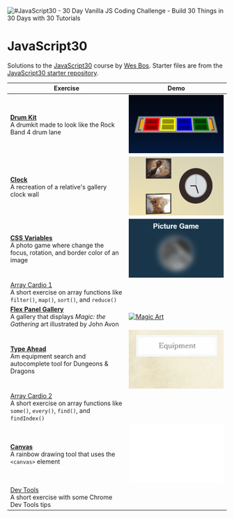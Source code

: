 ![#JavaScript30 - 30 Day Vanilla JS Coding Challenge - Build 30 Things in 30 Days with 30 Tutorials](https://javascript30.com/images/JS3-social-share.png) 

# JavaScript30

Solutions to the [JavaScript30](https://javascript30.com) course by [Wes Bos](https://github.com/wesbos). Starter files are from the [JavaScript30 starter repository](https://github.com/wesbos/JavaScript30).

Exercise | Demo
--------------|--------------
[**Drum Kit**](exercises/01-drum-kit)<br>A drumkit made to look like the Rock Band 4 drum lane|[![Drum Kit](images/drumkit.gif)](https://kylejrp-drumkit.netlify.app/)
[**Clock**](exercises/02-clock)<br>A recreation of a relative's gallery clock wall|[![Clock Wall](images/clockwall.gif)](https://kylejrp-clock-wall.netlify.app/)
[**CSS Variables**](exercises/03-css-variables)<br>A photo game where change the focus, rotation, and border color of an image|[![Photo Game](images/photogame.gif)](https://kylejrp-photo-game.netlify.app/)
[Array Cardio 1](exercises/04-array-cardio-1/script.js)<br>A short exercise on array functions like `filter()`, `map()`, `sort()`, and `reduce()`|
[**Flex Panel Gallery**](exercises/05-flex-panel-gallery)<br>A gallery that displays *Magic: the Gathering* art illustrated by John Avon|[![Magic Art](images/magicart.gif)](https://kylejrp-magic-art.netlify.app/)
[**Type Ahead**](exercises/06-type-ahead)<br>Am equipment search and autocomplete tool for Dungeons & Dragons|[![Equipment Search](images/dndequipment.gif)](https://kylejrp-dnd-equipment.netlify.app/)
[Array Cardio 2](exercises/07-array-cardio-2/script.js)<br>A short exercise on array functions like `some()`, `every()`, `find()`, and `findIndex()`|
[**Canvas**](exercises/08-canvas)<br>A rainbow drawing tool that uses the `<canvas>` element|[![Canvas](images/canvas.gif)](https://kylejrp-canvas.netlify.app/)
[Dev Tools](exercises/09-dev-tools)<br>A short exercise with some Chrome Dev Tools tips|